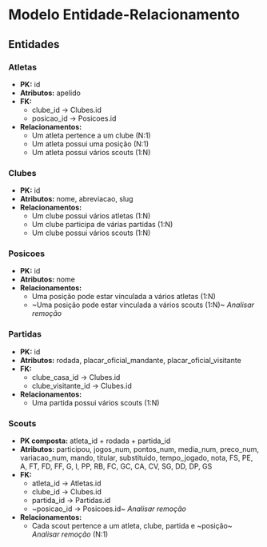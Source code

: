 # Modelo Entidade-Relacionamento

## Entidades
### Atletas
- **PK:** id
- **Atributos:** apelido
- **FK:**
  - clube_id → Clubes.id
  - posicao_id → Posicoes.id
- **Relacionamentos:**
  - Um atleta pertence a um clube (N:1)
  - Um atleta possui uma posição (N:1)
  - Um atleta possui vários scouts (1:N)

### Clubes
- **PK:** id
- **Atributos:** nome, abreviacao, slug
- **Relacionamentos:**
  - Um clube possui vários atletas (1:N)
  - Um clube participa de várias partidas (1:N)
  - Um clube possui vários scouts (1:N)

### Posicoes
- **PK:** id
- **Atributos:** nome
- **Relacionamentos:**
  - Uma posição pode estar vinculada a vários atletas (1:N)
  - ~Uma posição pode estar vinculada a vários scouts (1:N)~ *Analisar remoção*

### Partidas
- **PK:** id
- **Atributos:** rodada, placar_oficial_mandante, placar_oficial_visitante
- **FK:**
  - clube_casa_id → Clubes.id
  - clube_visitante_id → Clubes.id
- **Relacionamentos:**
  - Uma partida possui vários scouts (1:N)

### Scouts
- **PK composta:** atleta_id + rodada + partida_id
- **Atributos:** participou, jogos_num, pontos_num, media_num, preco_num, variacao_num, mando, titular, substituido, tempo_jogado, nota, FS, PE, A, FT, FD, FF, G, I, PP, RB, FC, GC, CA, CV, SG, DD, DP, GS
- **FK:**
  - atleta_id → Atletas.id
  - clube_id → Clubes.id
  - partida_id → Partidas.id
  - ~posicao_id → Posicoes.id~ *Analisar remoção*
- **Relacionamentos:**
  - Cada scout pertence a um atleta, clube, partida e ~posição~ *Analisar remoção* (N:1)
